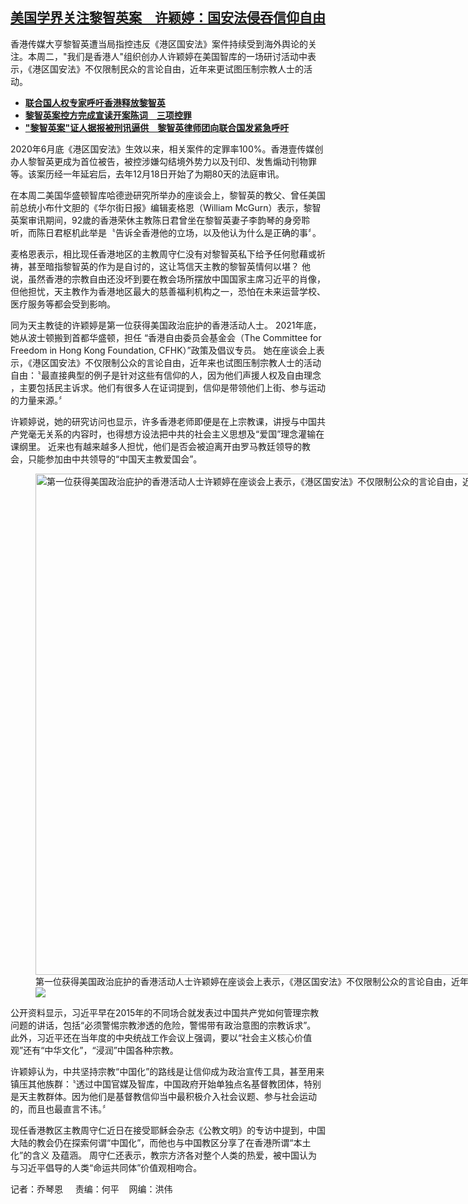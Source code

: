 <!--1707857460000-->
[美国学界关注黎智英案　许颖婷：国安法侵吞信仰自由](https://www.rfa.org/mandarin/yataibaodao/gangtai/lu-02132024141047.html)
------

<p>香港传媒大亨黎智英遭当局指控违反《港区国安法》案件持续受到海外舆论的关注。本周二，"我们是香港人"组织创办人许颖婷在美国智库的一场研讨活动中表示，《港区国安法》不仅限制民众的言论自由，近年来更试图压制宗教人士的活动。</p><ul><li><a href="https://www.rfa.org/mandarin/Xinwen/9-01222024154458.html"><strong>联合国人权专家呼吁香港释放黎智英</strong></a></li><li><strong><a href="https://www.rfa.org/mandarin/Xinwen/5-01052024114741.html">黎智英案控方完成宣读开案陈词　三项控罪</a></strong></li><li><strong><a href="https://www.rfa.org/mandarin/yataibaodao/gangtai/al-01042024142929.html">"黎智英案"证人据报被刑讯逼供　黎智英律师团向联合国发紧急呼吁</a></strong></li></ul><p><span style="font-weight: 400;">2020年6月底《港区国安法》生效以来，相关案件的定罪率100%。香港壹传媒创办人黎智英更成为首位被告，被控涉嫌勾结境外势力以及刊印、发售煽动刊物罪等。该案历经一年延宕后，去年12月18日开始了为期80天的法庭审讯。</span></p><p><span style="font-weight: 400;">在本周二美国华盛顿智库哈德逊研究所举办的座谈会上，黎智英的教父、曾任美国前总统小布什文胆的《华尔街日报》编辑麦格恩（William McGurn）表示，黎智英案审讯期间，92歲的香港荣休主教陈日君曾坐在黎智英妻子李韵琴的身旁聆听，而陈日君枢机此举是〝告诉全香港他的立场，以及他认为什么是正确的事〞。</span></p><p><span style="font-weight: 400;">麦格恩表示，相比现任香港地区的主教周守仁没有对黎智英私下给予任何慰藉或祈祷，甚至暗指黎智英的作为是自讨的，这让笃信天主教的黎智英情何以堪？ 他说，虽然香港的宗教自由还没坏到要在教会场所摆放中国国家主席习近平的肖像，但他担忧，天主教作为香港地区最大的慈善福利机构之一，恐怕在未来运营学校、医疗服务等都会受到影响。</span></p><p><span style="font-weight: 400;">同为天主教徒的许颖婷是第一位获得美国政治庇护的香港活动人士。 2021年底，她从波士顿搬到首都华盛顿，担任 “香港自由委员会基金会（The Committee for Freedom in Hong Kong Foundation, CFHK）”政策及倡议专员。 她在座谈会上表示，《港区国安法》不仅限制公众的言论自由，近年来也试图压制宗教人士的活动自由：〝最直接典型的例子是针对这些有信仰的人，因为他们声援人权及自由理念 ，主要包括民主诉求。他们有很多人在证词提到，信仰是带领他们上街、参与运动的力量来源。〞</span></p><p><span style="font-weight: 400;">许颖婷说，她的研究访问也显示，许多香港老师即便是在上宗教课，讲授与中国共产党毫无关系的内容时，也得想方设法把中共的社会主义思想及“爱国”理念灌输在课纲里。 近来也有越来越多人担忧，他们是否会被迫离开由罗马教廷领导的教会，只能参加由中共领导的“中国天主教爱国会”。</span></p><p><span style="font-weight: 400;"><figure class="image-richtext image-inline captioned" style="width:1344px;"><img alt="第一位获得美国政治庇护的香港活动人士许颖婷在座谈会上表示，《港区国安法》不仅限制公众的言论自由，近年来也试图压制宗教人士的活动自由。（视频截图/哈德逊研究所官网）" height="802" src="https://www.rfa.org/mandarin/yataibaodao/gangtai/lu-02132024141047.html/lu4.jpg/@@images/48d0f7f4-8586-4543-b3cb-63baf2be9ffe.png" title="lu4.jpg" width="1344"/><figcaption class="image-caption">第一位获得美国政治庇护的香港活动人士许颖婷在座谈会上表示，《港区国安法》不仅限制公众的言论自由，近年来也试图压制宗教人士的活动自由。（视频截图/哈德逊研究所官网）</figcaption><small></small><div id="zoomattribute"><a data-caption="第一位获得美国政治庇护的香港活动人士许颖婷在座谈会上表示，《港区国安法》不仅限制公众的言论自由，近年来也试图压制宗教人士的活动自由。（视频截图/哈德逊研究所官网）" data-fancybox="" href="https://www.rfa.org/mandarin/yataibaodao/gangtai/lu-02132024141047.html/lu4.jpg" id="single_image" title="第一位获得美国政治庇护的香港活动人士许颖婷在座谈会上表示，《港区国安法》不仅限制公众的言论自由，近年来也试图压制宗教人士的活动自由。（视频截图/哈德逊研究所官网）"><img src="/++plone++rfa-resources/img/icon-zoom.png"/></a></div></figure></span></p><p><span style="font-weight: 400;">公开资料显示，习近平早在2015年的不同场合就发表过中国共产党如何管理宗教问题的讲话，包括“必须警惕宗教渗透的危险，警惕带有政治意图的宗教诉求”。 此外，习近平还在当年度的中央统战工作会议上强调，要以“社会主义核心价值观”还有“中华文化”，“浸润”中国各种宗教。</span></p><p><span style="font-weight: 400;">许颖婷认为，中共坚持宗教“中国化”的路线是让信仰成为政治宣传工具，甚至用来镇压其他族群：〝透过中国官媒及智库，中国政府开始单独点名基督教团体，特别是天主教群体。因为他们是基督教信仰当中最积极介入社会议题、参与社会运动的，而且也最直言不讳。〞</span></p><p><span style="font-weight: 400;">现任香港教区主教周守仁近日在接受耶稣会杂志《公教文明》的专访中提到，中国大陆的教会仍在探索何谓“中国化”，而他也与中国教区分享了在香港所谓“本土化”的含义 及蕴涵。 周守仁还表示，教宗方济各对整个人类的热爱，被中国认为与习近平倡导的人类“命运共同体”价值观相吻合。</span></p><p><span style="font-weight: 400;">记者：乔琴恩     责编：何平    网编：洪伟</span></p>
